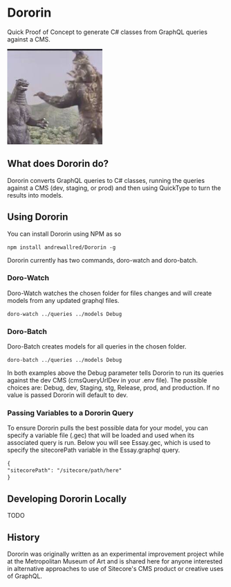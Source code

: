 # Dororin
 
Quick Proof of Concept to generate C# classes from GraphQL queries against a CMS.

![Dororin](dororin.jpeg)

## What does Dororin do?

Dororin converts GraphQL queries to C# classes, running the queries against a CMS (dev, staging, or prod) and then using QuickType to turn the results into models.

## Using Dororin

You can install Dororin using NPM as so
```
npm install andrewallred/Dororin -g
```

Dororin currently has two commands, doro-watch and doro-batch.

### Doro-Watch
Doro-Watch watches the chosen folder for files changes and will create models from any updated graphql files.
```
doro-watch ../queries ../models Debug
```

### Doro-Batch
Doro-Batch creates models for all queries in the chosen folder.
```
doro-batch ../queries ../models Debug
```

In both examples above the Debug parameter tells Dororin to run its queries against the dev CMS (cmsQueryUrlDev in your .env file). The possible choices are: Debug, dev, Staging, stg, Release, prod, and production. If no value is passed Dororin will default to dev.

### Passing Variables to a Dororin Query

To ensure Dororin pulls the best possible data for your model, you can specify a variable file (.gec) that will be loaded and used when its associated query is run. Below you will see Essay.gec, which is used to specify the sitecorePath variable in the Essay.graphql query.

```
{
"sitecorePath": "/sitecore/path/here"
}
```

## Developing Dororin Locally

TODO

## History

Dororin was originally written as an experimental improvement project while at the Metropolitan Museum of Art and is shared here for anyone interested in alternative approaches to use of Sitecore's CMS product or creative uses of GraphQL.
